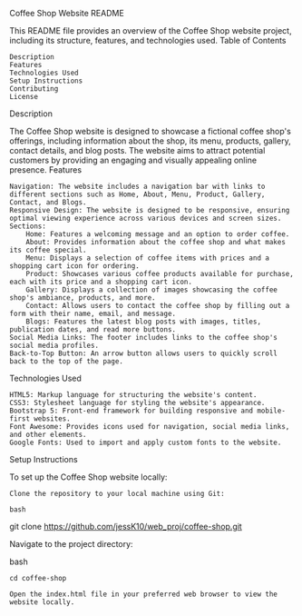 Coffee Shop Website README

This README file provides an overview of the Coffee Shop website project, including its structure, features, and technologies used.
Table of Contents

    Description
    Features
    Technologies Used
    Setup Instructions
    Contributing
    License

Description

The Coffee Shop website is designed to showcase a fictional coffee shop's offerings, including information about the shop, its menu, products, gallery, contact details, and blog posts. The website aims to attract potential customers by providing an engaging and visually appealing online presence.
Features

    Navigation: The website includes a navigation bar with links to different sections such as Home, About, Menu, Product, Gallery, Contact, and Blogs.
    Responsive Design: The website is designed to be responsive, ensuring optimal viewing experience across various devices and screen sizes.
    Sections:
        Home: Features a welcoming message and an option to order coffee.
        About: Provides information about the coffee shop and what makes its coffee special.
        Menu: Displays a selection of coffee items with prices and a shopping cart icon for ordering.
        Product: Showcases various coffee products available for purchase, each with its price and a shopping cart icon.
        Gallery: Displays a collection of images showcasing the coffee shop's ambiance, products, and more.
        Contact: Allows users to contact the coffee shop by filling out a form with their name, email, and message.
        Blogs: Features the latest blog posts with images, titles, publication dates, and read more buttons.
    Social Media Links: The footer includes links to the coffee shop's social media profiles.
    Back-to-Top Button: An arrow button allows users to quickly scroll back to the top of the page.

Technologies Used

    HTML5: Markup language for structuring the website's content.
    CSS3: Stylesheet language for styling the website's appearance.
    Bootstrap 5: Front-end framework for building responsive and mobile-first websites.
    Font Awesome: Provides icons used for navigation, social media links, and other elements.
    Google Fonts: Used to import and apply custom fonts to the website.

Setup Instructions

To set up the Coffee Shop website locally:

    Clone the repository to your local machine using Git:

    bash

git clone https://github.com/jessK10/web_proj/coffee-shop.git

Navigate to the project directory:

bash

    cd coffee-shop

    Open the index.html file in your preferred web browser to view the website locally.
